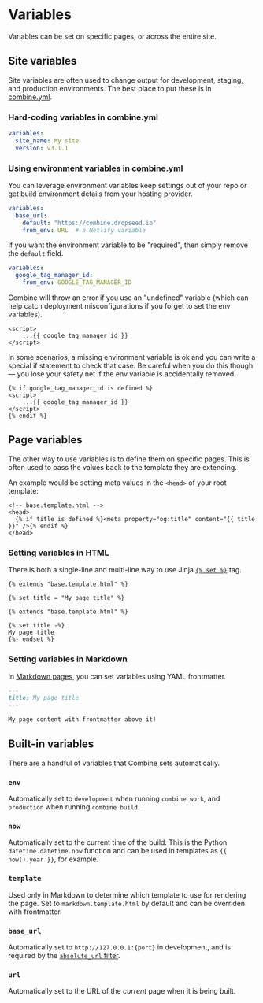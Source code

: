# Variables

Variables can be set on specific pages, or across the entire site.

## Site variables

Site variables are often used to change output for development, staging, and production environments.
The best place to put these is in [combine.yml](/config/variables/).

### Hard-coding variables in combine.yml

```yaml
variables:
  site_name: My site
  version: v3.1.1
```

### Using environment variables in combine.yml

You can leverage environment variables keep settings out of your repo or get build environment details from your hosting provider.

```yaml
variables:
  base_url:
    default: "https://combine.dropseed.io"
    from_env: URL  # a Netlify variable
```

If you want the environment variable to be "required",
then simply remove the `default` field.

```yaml
variables:
  google_tag_manager_id:
    from_env: GOOGLE_TAG_MANAGER_ID
```

Combine will throw an error if you use an "undefined" variable
(which can help catch deployment misconfigurations if you forget to set the env variables).

```html+jinja
<script>
    ...{{ google_tag_manager_id }}
</script>
```

In some scenarios,
a missing environment variable is ok and you can write a special if statement to check that case.
Be careful when you do this though — you lose your safety net if the env variable is accidentally removed.

```html+jinja
{% if google_tag_manager_id is defined %}
<script>
    ...{{ google_tag_manager_id }}
</script>
{% endif %}
```

## Page variables

The other way to use variables is to define them on specific pages.
This is often used to pass the values back to the template they are extending.

An example would be setting meta values in the `<head>` of your root template:

```html+jinja
<!-- base.template.html -->
<head>
  {% if title is defined %}<meta property="og:title" content="{{ title }}" />{% endif %}
</head>
```

### Setting variables in HTML

There is both a single-line and multi-line way to use Jinja [`{% set %}`](https://jinja.palletsprojects.com/en/2.11.x/templates/#assignments) tag.

```html+jinja
{% extends "base.template.html" %}

{% set title = "My page title" %}
```

```html+jinja
{% extends "base.template.html" %}

{% set title -%}
My page title
{%- endset %}
```

### Setting variables in Markdown

In [Markdown pages](/markdown/), you can set variables using YAML frontmatter.

```md
---
title: My page title
---

My page content with frontmatter above it!
```

## Built-in variables

There are a handful of variables that Combine sets automatically.

### `env`

Automatically set to `development` when running `combine work`,
and `production` when running `combine build`.

### `now`

Automatically set to the current time of the build.
This is the Python `datetime.datetime.now` function and can be used in templates as `{{ now().year }}`, for example.

### `template`

Used only in Markdown to determine which template to use for rendering the page.
Set to `markdown.template.html` by default and can be overriden with frontmatter.

### `base_url`

Automatically set to `http://127.0.0.1:{port}` in development,
and is required by the [`absolute_url` filter](/urls/).

### `url`

Automatically set to the URL of the *current* page when it is being built.
